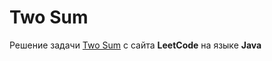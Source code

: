 # Two Sum
Решение задачи [Two Sum](https://leetcode.com/problems/two-sum) с сайта **LeetCode** на языке **Java**